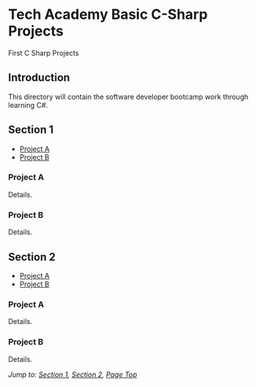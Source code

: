 # Tech Academy Basic C-Sharp Projects
 First C Sharp Projects
## Introduction
This directory will contain the software developer bootcamp work through learning C#.

## Section 1
* [Project A](#project-a)
* [Project B](#project-b)
### Project A
Details.<br>
### Project B
Details.<br>


## Section 2
* [Project A](#project-a)
* [Project B](#project-b)
### Project A
Details.<br>
### Project B
Details.<br>



*Jump to: [Section 1](#section-1), [Section 2](#section-2), [Page Top](#tech-academy-basic-c-sharp-projects)*
